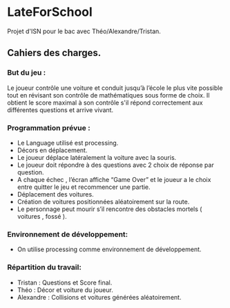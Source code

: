 # LateForSchool
Projet d'ISN pour le bac avec Théo/Alexandre/Tristan.

## Cahiers des charges.

### But du jeu :

Le joueur contrôle une voiture et conduit jusqu’à l’école le plus vite possible tout en révisant son contrôle de mathématiques sous forme de choix. Il obtient le score maximal à son contrôle s'il répond correctement aux différentes questions et arrive vivant.

### Programmation prévue :

- Le Language utilisé est processing.
- Décors en déplacement.
- Le joueur déplace latéralement la voiture avec la souris.
- Le joueur doit répondre à des questions avec 2 choix de réponse par question.
- A chaque échec , l’écran affiche “Game Over” et le joueur a le choix entre quitter le jeu et recommencer une partie.
- Déplacement des voitures.
- Création de voitures positionnées aléatoirement sur la route.
- Le personnage peut mourir s’il rencontre des obstacles mortels ( voitures , fossé ).

### Environnement de développement:

- On utilise processing comme environnement de développement.

### Répartition du travail:

- Tristan : Questions et Score final.
- Théo : Décor et voiture du joueur.
- Alexandre : Collisions et voitures générées aléatoirement.
